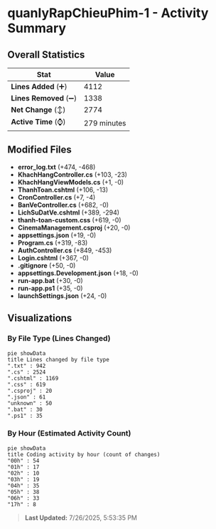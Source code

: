 # quanlyRapChieuPhim-1 - Activity Summary 

## Overall Statistics

| Stat                   | Value                                                             |
| ---------------------- | ----------------------------------------------------------------- |
| **Lines Added** (➕)   | 4112                                          |
| **Lines Removed** (➖) | 1338                                        |
| **Net Change** (↕)    | 2774                |
| **Active Time** (⌚)   | 279 minutes |


## Modified Files
- **error_log.txt** (+474, -468)
- **KhachHangController.cs** (+103, -23)
- **KhachHangViewModels.cs** (+1, -0)
- **ThanhToan.cshtml** (+106, -13)
- **CronController.cs** (+7, -4)
- **BanVeController.cs** (+682, -0)
- **LichSuDatVe.cshtml** (+389, -294)
- **thanh-toan-custom.css** (+619, -0)
- **CinemaManagement.csproj** (+20, -0)
- **appsettings.json** (+19, -0)
- **Program.cs** (+319, -83)
- **AuthController.cs** (+849, -453)
- **Login.cshtml** (+367, -0)
- **.gitignore** (+50, -0)
- **appsettings.Development.json** (+18, -0)
- **run-app.bat** (+30, -0)
- **run-app.ps1** (+35, -0)
- **launchSettings.json** (+24, -0)

## Visualizations

### By File Type (Lines Changed)

```mermaid
pie showData
title Lines changed by file type
".txt" : 942
".cs" : 2524
".cshtml" : 1169
".css" : 619
".csproj" : 20
".json" : 61
"unknown" : 50
".bat" : 30
".ps1" : 35
```

### By Hour (Estimated Activity Count)

```mermaid
pie showData
title Coding activity by hour (count of changes)
"00h" : 54
"01h" : 17
"02h" : 10
"03h" : 19
"04h" : 35
"05h" : 38
"06h" : 33
"17h" : 8
```


> **Last Updated:** 7/26/2025, 5:53:35 PM